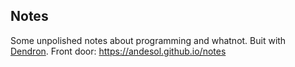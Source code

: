 ## Notes

Some unpolished notes about programming and whatnot. Buit with [Dendron](https://www.dendron.so/). Front door: https://andesol.github.io/notes
